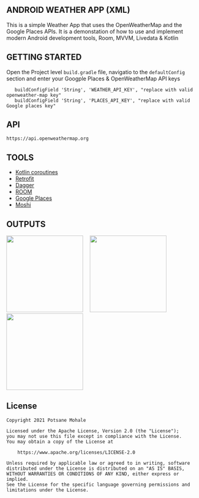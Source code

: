 ## ANDROID WEATHER APP (XML)
This is a simple Weather App that uses the OpenWeatherMap and the Google Places APIs.
It is a demonstation of how to use and implement modern Android development tools, Room, MVVM, Livedata & Kotlin

## GETTING STARTED
Open the Project level `build.gradle` file, navigatio to the `defaultConfig` section and enter your Googple Places & OpenWeatherMap API keys
```
   buildConfigField 'String', 'WEATHER_API_KEY', "replace with valid openweather-map key"
   buildConfigField 'String', 'PLACES_API_KEY', "replace with valid Google places key"
```

## API
```
https://api.openweathermap.org
```

## TOOLS
- [Kotlin coroutines](https://kotlinlang.org/docs/coroutines-overview.html) 
- [Retrofit](https://square.github.io/retrofit/) 
- [Dagger](https://dagger.dev/) 
- [ROOM](https://developer.android.com/training/data-storage/room)
- [Google Places](https://developers.google.com/maps/documentation/places/android-sdk/overview)
- [Moshi](https://square.github.io/moshi/1.x/moshi/)

## OUTPUTS

<img src="https://user-images.githubusercontent.com/7416651/216812542-86fd7823-8985-4850-8b22-3afa6ec1826a.jpeg" width="200">&emsp;
<img src="https://user-images.githubusercontent.com/7416651/216812549-e359b4ab-be46-46de-8b7c-b4abc84f3bbe.jpeg" width="200">&emsp;
<img src="https://user-images.githubusercontent.com/7416651/216812546-917ae9e0-d191-4962-9e3b-3856a757997a.jpeg" width="200">

## License
```
Copyright 2021 Potsane Mohale

Licensed under the Apache License, Version 2.0 (the "License");
you may not use this file except in compliance with the License.
You may obtain a copy of the License at

    https://www.apache.org/licenses/LICENSE-2.0

Unless required by applicable law or agreed to in writing, software
distributed under the License is distributed on an "AS IS" BASIS,
WITHOUT WARRANTIES OR CONDITIONS OF ANY KIND, either express or implied.
See the License for the specific language governing permissions and
limitations under the License.
```

 
